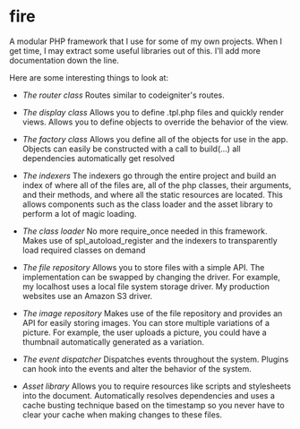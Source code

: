 fire
====

A modular PHP framework that I use for some of my own projects. When I get time,
I may extract some useful libraries out of this. I'll add more documentation down the line.

Here are some interesting things to look at:
- *The router class*
Routes similar to codeigniter's routes.

- *The display class*
Allows you to define .tpl.php files and quickly render views. Allows you to define objects to override the behavior of the view.

- *The factory class*
Allows you define all of the objects for use in the app. Objects can easily be constructed with a call to build(...)
all dependencies automatically get resolved

- *The indexers*
The indexers go through the entire project and build an index of where all of the files are, all of the php classes, their
arguments, and their methods, and where all the static resources are located. This allows components such as the class loader
and the asset library to perform a lot of magic loading.

- *The class loader*
No more require_once needed in this framework. Makes use of spl_autoload_register and the indexers to transparently load
required classes on demand

- *The file repository*
Allows you to store files with a simple API. The implementation can be swapped by changing the driver. For example, my
localhost uses a local file system storage driver. My production websites use an Amazon S3 driver.

- *The image repository*
Makes use of the file repository and provides an API for easily storing images. You can store multiple variations of a
picture. For example, the user uploads a picture, you could have a thumbnail automatically generated as a variation.

- *The event dispatcher*
Dispatches events throughout the system. Plugins can hook into the events and alter the behavior of the system.

- *Asset library*
Allows you to require resources like scripts and stylesheets into the document. Automatically resolves dependencies and
uses a cache busting technique based on the timestamp so you never have to clear your cache when making changes to these
files.